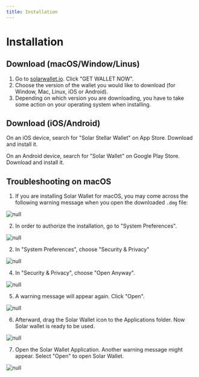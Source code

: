 ```yaml
---
title: Installation
---
```

# Installation

## Download (macOS/Window/Linus)

1. Go to [solarwallet.io](https://solarwallet.io/). Click "GET WALLET NOW".
2. Choose the version of the wallet you would like to download (for Window, Mac, Linux, iOS or Android).
3. Depending on which version you are downloading, you have to take some action on your operating system when installing.

## Download (iOS/Android)

On an iOS device, search for "Solar Stellar Wallet" on App Store. Download and install it. 

On an Android device, search for "Solar Wallet" on Google Play Store. Download and install it. 

## Troubleshooting on macOS

1. If you are installing Solar Wallet for macOS, you may come across the following warning message when you open the downloaded `.dmg` file:

![null](/images/screen-shot-2019-04-19-at-15.07.38.png)

2. In order to authorize the installation, go to "System Preferences".

![null](/images/orange-dot.png)

2. In "System Preferences", choose "Security & Privacy"

![null](/images/222.png)

4. In "Security & Privacy", choose "Open Anyway".

![null](/images/aaa.png)

5. A warning message will appear again. Click "Open".

![null](/images/open-yes.png)

6. Afterward, drag the Solar Wallet icon to the Applications folder. Now Solar wallet is ready to be used.

![null](/images/screen-shot-2019-02-26-at-14.08.11.png)

7. Open the Solar Wallet Application. Another warning message might appear. Select "Open" to open Solar Wallet. 

![null](/images/open-open-open.png)
